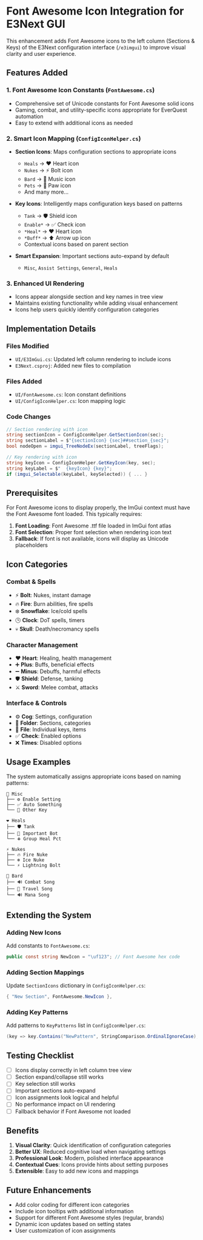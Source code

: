 # Font Awesome Icon Integration for E3Next GUI

This enhancement adds Font Awesome icons to the left column (Sections & Keys) of the E3Next configuration interface (`/e3imgui`) to improve visual clarity and user experience.

## Features Added

### 1. Font Awesome Icon Constants (`FontAwesome.cs`)
- Comprehensive set of Unicode constants for Font Awesome solid icons
- Gaming, combat, and utility-specific icons appropriate for EverQuest automation
- Easy to extend with additional icons as needed

### 2. Smart Icon Mapping (`ConfigIconHelper.cs`)
- **Section Icons**: Maps configuration sections to appropriate icons
  - `Heals` → ❤️ Heart icon
  - `Nukes` → ⚡ Bolt icon  
  - `Bard` → 🎵 Music icon
  - `Pets` → 🐾 Paw icon
  - And many more...

- **Key Icons**: Intelligently maps configuration keys based on patterns
  - `Tank` → 🛡️ Shield icon
  - `Enable*` → ✅ Check icon
  - `*Heal*` → ❤️ Heart icon
  - `*Buff*` → ⬆️ Arrow up icon
  - Contextual icons based on parent section

- **Smart Expansion**: Important sections auto-expand by default
  - `Misc`, `Assist Settings`, `General`, `Heals`

### 3. Enhanced UI Rendering
- Icons appear alongside section and key names in tree view
- Maintains existing functionality while adding visual enhancement
- Icons help users quickly identify configuration categories

## Implementation Details

### Files Modified
- `UI/E3ImGui.cs`: Updated left column rendering to include icons
- `E3Next.csproj`: Added new files to compilation

### Files Added
- `UI/FontAwesome.cs`: Icon constant definitions
- `UI/ConfigIconHelper.cs`: Icon mapping logic

### Code Changes
```csharp
// Section rendering with icon
string sectionIcon = ConfigIconHelper.GetSectionIcon(sec);
string sectionLabel = $"{sectionIcon} {sec}##section_{sec}";
bool nodeOpen = imgui_TreeNodeEx(sectionLabel, treeFlags);

// Key rendering with icon  
string keyIcon = ConfigIconHelper.GetKeyIcon(key, sec);
string keyLabel = $"  {keyIcon} {key}";
if (imgui_Selectable(keyLabel, keySelected)) { ... }
```

## Prerequisites

For Font Awesome icons to display properly, the ImGui context must have the Font Awesome font loaded. This typically requires:

1. **Font Loading**: Font Awesome .ttf file loaded in ImGui font atlas
2. **Font Selection**: Proper font selection when rendering icon text
3. **Fallback**: If font is not available, icons will display as Unicode placeholders

## Icon Categories

### Combat & Spells
- ⚡ **Bolt**: Nukes, instant damage
- 🔥 **Fire**: Burn abilities, fire spells  
- ❄️ **Snowflake**: Ice/cold spells
- 🕒 **Clock**: DoT spells, timers
- 💀 **Skull**: Death/necromancy spells

### Character Management  
- ❤️ **Heart**: Healing, health management
- ➕ **Plus**: Buffs, beneficial effects
- ➖ **Minus**: Debuffs, harmful effects
- 🛡️ **Shield**: Defense, tanking
- ⚔️ **Sword**: Melee combat, attacks

### Interface & Controls
- ⚙️ **Cog**: Settings, configuration
- 📁 **Folder**: Sections, categories
- 📄 **File**: Individual keys, items
- ✅ **Check**: Enabled options
- ❌ **Times**: Disabled options

## Usage Examples

The system automatically assigns appropriate icons based on naming patterns:

```
🔧 Misc
├── ⚙️ Enable Setting
├── ✅ Auto Something  
└── 📄 Other Key

❤️ Heals  
├── 🛡️ Tank
├── 👑 Important Bot
└── ➕ Group Heal Pct

⚡ Nukes
├── 🔥 Fire Nuke
├── ❄️ Ice Nuke  
└── ⚡ Lightning Bolt

🎵 Bard
├── 🔊 Combat Song
├── 🎵 Travel Song
└── 🔊 Mana Song
```

## Extending the System

### Adding New Icons
Add constants to `FontAwesome.cs`:
```csharp
public const string NewIcon = "\uf123"; // Font Awesome hex code
```

### Adding Section Mappings
Update `SectionIcons` dictionary in `ConfigIconHelper.cs`:
```csharp
{ "New Section", FontAwesome.NewIcon },
```

### Adding Key Patterns
Add patterns to `KeyPatterns` list in `ConfigIconHelper.cs`:
```csharp
(key => key.Contains("NewPattern", StringComparison.OrdinalIgnoreCase), FontAwesome.NewIcon),
```

## Testing Checklist

- [ ] Icons display correctly in left column tree view
- [ ] Section expand/collapse still works
- [ ] Key selection still works  
- [ ] Important sections auto-expand
- [ ] Icon assignments look logical and helpful
- [ ] No performance impact on UI rendering
- [ ] Fallback behavior if Font Awesome not loaded

## Benefits

1. **Visual Clarity**: Quick identification of configuration categories
2. **Better UX**: Reduced cognitive load when navigating settings
3. **Professional Look**: Modern, polished interface appearance
4. **Contextual Cues**: Icons provide hints about setting purposes
5. **Extensible**: Easy to add new icons and mappings

## Future Enhancements

- Add color coding for different icon categories
- Include icon tooltips with additional information
- Support for different Font Awesome styles (regular, brands)
- Dynamic icon updates based on setting states
- User customization of icon assignments
